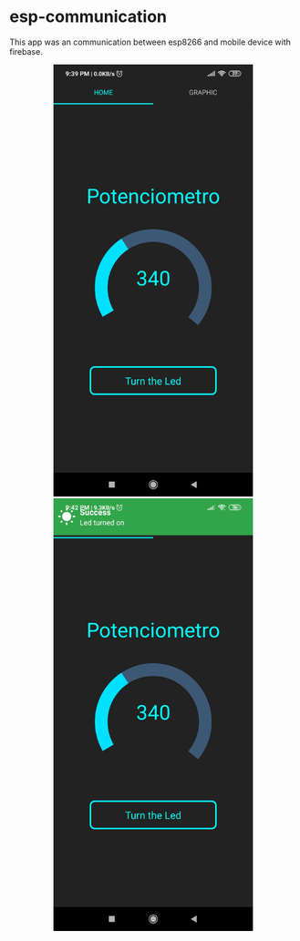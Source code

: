 # esp-communication

This app was an communication between esp8266 and mobile device with firebase.

<p align="center">
  <img src="https://github.com/DeividReinkeSchiitz/esp-communication/blob/master/image2.jpg" width="350" title="hover text">
  <img src="https://github.com/DeividReinkeSchiitz/esp-communication/blob/master/image1.jpg" width="350" title="hover text">
</p>
